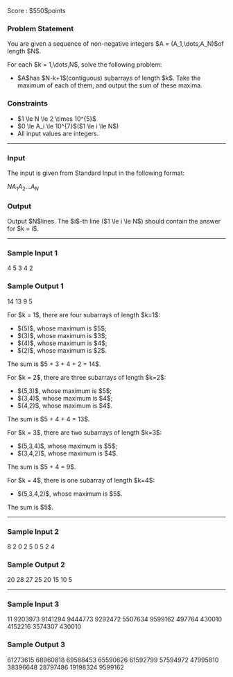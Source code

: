 
<div>

<span>

<span>

<p>
Score : $550$points
</p>

<div>

<section>

### **Problem Statement**

<p>
You are given a sequence of non-negative integers $A = (A_1,\dots,A_N)$of length $N$.
</p>

<p>
For each $k = 1,\dots,N$, solve the following problem:
</p>

<ul>

<li>
$A$has $N-k+1$(contiguous) subarrays of length $k$. Take the maximum of each of them, and output the sum of these maxima.
</li>

</ul>

</section>

</div>

<div>

<section>

### **Constraints**

<ul>

<li>
$1 \le N \le 2 \times 10^{5}$
</li>

<li>
$0 \le A_i \le 10^{7}$($1 \le i \le N$)
</li>

<li>
All input values are integers.
</li>

</ul>

</section>

</div>

---

<div>

<div>

<section>

### **Input**

<p>
The input is given from Standard Input in the following format:
</p>

<div>

$N$$A_1$$A_2$$\dots$$A_N$
</div>

</section>

</div>

<div>

<section>

### **Output**

<p>
Output $N$lines. The $i$-th line ($1 \le i \le N$) should contain the answer for $k = i$.
</p>

</section>

</div>

</div>

---

<div>

<section>

### **Sample Input 1**

<div>

4
5 3 4 2

</div>

</section>

</div>

<div>

<section>

### **Sample Output 1**

<div>

14
13
9
5

</div>

<p>
For $k = 1$, there are four subarrays of length $k=1$:
</p>

<ul>

<li>
$(5)$, whose maximum is $5$;
</li>

<li>
$(3)$, whose maximum is $3$;
</li>

<li>
$(4)$, whose maximum is $4$;
</li>

<li>
$(2)$, whose maximum is $2$.
</li>

</ul>

<p>
The sum is $5 + 3 + 4 + 2 = 14$.
</p>

<p>
For $k = 2$, there are three subarrays of length $k=2$:
</p>

<ul>

<li>
$(5,3)$, whose maximum is $5$;
</li>

<li>
$(3,4)$, whose maximum is $4$;
</li>

<li>
$(4,2)$, whose maximum is $4$.
</li>

</ul>

<p>
The sum is $5 + 4 + 4 = 13$.
</p>

<p>
For $k = 3$, there are two subarrays of length $k=3$:
</p>

<ul>

<li>
$(5,3,4)$, whose maximum is $5$;
</li>

<li>
$(3,4,2)$, whose maximum is $4$.
</li>

</ul>

<p>
The sum is $5 + 4 = 9$.
</p>

<p>
For $k = 4$, there is one subarray of length $k=4$:
</p>

<ul>

<li>
$(5,3,4,2)$, whose maximum is $5$.
</li>

</ul>

<p>
The sum is $5$.
</p>

</section>

</div>

---

<div>

<section>

### **Sample Input 2**

<div>

8
2 0 2 5 0 5 2 4

</div>

</section>

</div>

<div>

<section>

### **Sample Output 2**

<div>

20
28
27
25
20
15
10
5

</div>

</section>

</div>

---

<div>

<section>

### **Sample Input 3**

<div>

11
9203973 9141294 9444773 9292472 5507634 9599162 497764 430010 4152216 3574307 430010

</div>

</section>

</div>

<div>

<section>

### **Sample Output 3**

<div>

61273615
68960818
69588453
65590626
61592799
57594972
47995810
38396648
28797486
19198324
9599162

</div>

</section>

</div>

</span>

</span>

</div>
